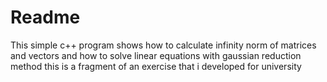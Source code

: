 # Readme

This simple c++ program shows how to calculate infinity norm of matrices and vectors and how to solve linear equations with gaussian reduction method
this is a fragment of an exercise that i developed for university

